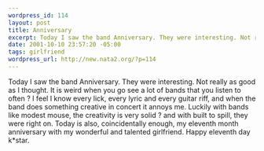 ```yaml
--- 
wordpress_id: 114
layout: post
title: Anniversary
excerpt: Today I saw the band Anniversary. They were interesting. Not really as good as I thought. It is weird when you go see a lot of bands that you listen to often ? I feel I know every lick, every lyric and every guitar riff, and when the band does something creative in concert it annoys me. Luckily with bands like modest mouse, the creativity is very solid ? and with built to spill, they were right o...
date: 2001-10-10 23:57:20 -05:00
tags: girlfriend
wordpress_url: http://new.nata2.org/?p=114
---
```

Today I saw the band Anniversary. They were interesting. Not really as good as I thought. It is weird when you go see a lot of bands that you listen to often ? I feel I know every lick, every lyric and every guitar riff, and when the band does something creative in concert it annoys me. Luckily with bands like modest mouse, the creativity is very solid ? and with built to spill, they were right on. Today is also, coincidentally enough, my eleventh month anniversary with my wonderful and talented girlfriend. Happy eleventh day k*star.
